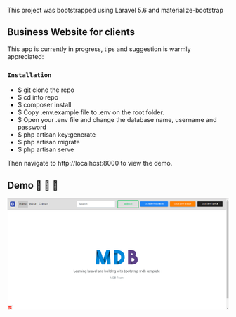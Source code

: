 This project was bootstrapped using Laravel 5.6 and materialize-bootstrap

## Business Website for clients

This app is currently in progress, tips and suggestion is warmly appreciated:

### `Installation`

- $ git clone the repo
- $ cd into repo
- $ composer install
- $ Copy .env.example file to .env on the root folder. 
- $ Open your .env file and change the database name, username and password
- $ php artisan key:generate
- $ php artisan migrate
- $ php artisan serve

Then navigate to http://localhost:8000 to view the demo.


## Demo :sparkling_heart: :sparkling_heart: :sparkling_heart:

![Screenshot](img.png)